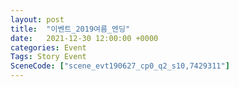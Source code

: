```yaml
---
layout: post
title:  "이벤트_2019여름_엔딩"
date:   2021-12-30 12:00:00 +0000
categories: Event
Tags: Story Event
SceneCode: ["scene_evt190627_cp0_q2_s10,7429311"]
---
```

